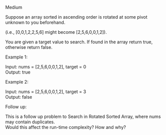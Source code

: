 Medium

Suppose an array sorted in ascending order is rotated at some pivot unknown to you beforehand.

(i.e., [0,0,1,2,2,5,6] might become [2,5,6,0,0,1,2]).

You are given a target value to search. If found in the array return true, otherwise return false.

Example 1:

Input: nums = [2,5,6,0,0,1,2], target = 0  
Output: true

Example 2:

Input: nums = [2,5,6,0,0,1,2], target = 3  
Output: false

Follow up:

This is a follow up problem to Search in Rotated Sorted Array, where nums may contain duplicates.  
Would this affect the run-time complexity? How and why?
